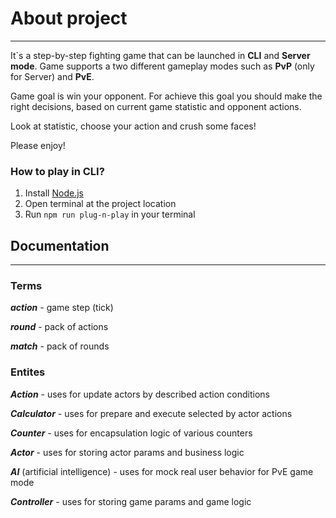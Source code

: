 # About project

---

It`s a step-by-step fighting game that can be launched in **CLI** and **Server mode**.
Game supports a two different gameplay modes such as **PvP** (only for Server) and **PvE**.

Game goal is win your opponent. For achieve this goal you should make the right decisions,
based on current game statistic and opponent actions.

Look at statistic, choose your action and crush some faces!

Please enjoy!

### How to play in CLI?

1. Install [Node.js](https://nodejs.org/en)
2. Open terminal at the project location
3. Run ```npm run plug-n-play``` in your terminal


## Documentation

---

### Terms

***action*** - game step (tick)

***round*** - pack of actions

***match*** - pack of rounds


### Entites

***Action*** - uses for update actors by described action conditions

***Calculator*** - uses for prepare and execute selected by actor actions

***Counter*** - uses for encapsulation logic of various counters 

***Actor*** - uses for storing actor params and business logic

***AI*** (artificial intelligence) - uses for mock real user behavior for PvE game mode

***Controller*** - uses for storing game params and game logic

